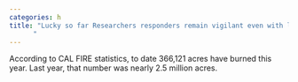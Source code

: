 ```yaml
---
categories: h
title: "Lucky so far Researchers responders remain vigilant even with less wildfire activity across CA
      "
---
```

According to CAL FIRE statistics, to date 366,121 acres have burned this year. Last year, that number was nearly 2.5 million acres.
      